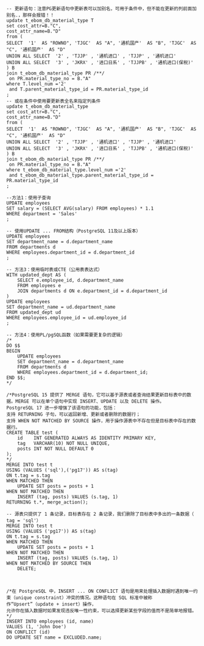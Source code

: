 ﻿```
-- 更新语句：注意PG更新语句中更新表可以加别名，可用于条件中，但不能在更新的列前面加别名.，那样会报错！！
update t_ebom_db_material_type T
set cost_attr=B."C",
cost_attr_name=B."D"
from (
SELECT  '1'  AS "ROWNO", 'TJGC'  AS "A", '通机国产'  AS "B", 'TJGC'  AS "C", '通机国产'  AS "D"
UNION ALL SELECT  '2' , 'TJJP' , '通机进口' , 'TJJP' , '通机进口' 
UNION ALL SELECT  '3' , 'JKRX' , '进口日系' , 'TJJPB' , '通机进口(保税)' 
) B
join t_ebom_db_material_type PR /**/
 on PR.material_type_no = B."A"
where T.level_num ='2' 
 and T.parent_material_type_id = PR.material_type_id
;
-- 或在条件中使用要更新表全名来指定列条件
update t_ebom_db_material_type
set cost_attr=B."C",
cost_attr_name=B."D"
from (
SELECT  '1'  AS "ROWNO", 'TJGC'  AS "A", '通机国产'  AS "B", 'TJGC'  AS "C", '通机国产'  AS "D"
UNION ALL SELECT  '2' , 'TJJP' , '通机进口' , 'TJJP' , '通机进口' 
UNION ALL SELECT  '3' , 'JKRX' , '进口日系' , 'TJJPB' , '通机进口(保税)' 
) B
join t_ebom_db_material_type PR /**/
 on PR.material_type_no = B."A"
where t_ebom_db_material_type.level_num ='2' 
 and t_ebom_db_material_type.parent_material_type_id = PR.material_type_id
;

--方法1：使用子查询
UPDATE employees
SET salary = (SELECT AVG(salary) FROM employees) * 1.1
WHERE department = 'Sales'
;

-- 使用UPDATE ... FROM结构（PostgreSQL 11及以上版本）
UPDATE employees
SET department_name = d.department_name
FROM departments d
WHERE employees.department_id = d.department_id
;

-- 方法3：使用临时表或CTE（公用表表达式）
WITH updated_dept AS (
    SELECT e.employee_id, d.department_name
    FROM employees e
    JOIN departments d ON e.department_id = d.department_id
)
UPDATE employees
SET department_name = ud.department_name
FROM updated_dept ud
WHERE employees.employee_id = ud.employee_id
;

-- 方法4：使用PL/pgSQL函数（如果需要更复杂的逻辑）
/*
DO $$
BEGIN
    UPDATE employees
    SET department_name = d.department_name
    FROM departments d
    WHERE employees.department_id = d.department_id;
END $$;
*/

/*﻿PostgreSQL 15 提供了 MERGE 语句，它可以基于源表或者查询结果更新目标表中的数据。MERGE 可以在单个语句中实现 INSERT、UPDATE 以及 DELETE 操作。
PostgreSQL 17 进一步增强了该语句的功能，包括：
支持 RETURNING 子句，可以返回新增、更新或者删除的数据行；
支持 WHEN NOT MATCHED BY SOURCE 操作，用于操作源表中不存在但是目标表中存在的数据行。
CREATE TABLE test (
    id    INT GENERATED ALWAYS AS IDENTITY PRIMARY KEY,
    tag   VARCHAR(10) NOT NULL UNIQUE,
    posts INT NOT NULL DEFAULT 0
);
*/
MERGE INTO test t
USING (VALUES ('sql'),('pg17')) AS s(tag)
ON t.tag = s.tag
WHEN MATCHED THEN
    UPDATE SET posts = posts + 1
WHEN NOT MATCHED THEN
    INSERT (tag, posts) VALUES (s.tag, 1)
RETURNING t.*, merge_action();

-- 源表只提供了 1 条记录，目标表存在 2 条记录，我们删除了目标表中多出的一条数据（ tag = 'sql'）
MERGE INTO test t
USING (VALUES ('pg17')) AS s(tag)
ON t.tag = s.tag
WHEN MATCHED THEN
    UPDATE SET posts = posts + 1
WHEN NOT MATCHED THEN
    INSERT (tag, posts) VALUES (s.tag, 1)
WHEN NOT MATCHED BY SOURCE THEN
    DELETE;



/*在 PostgreSQL 中，INSERT ... ON CONFLICT 语句是用来处理插入数据时遇到唯一约束（unique constraint）冲突的情况。这种语句在 SQL 标准中被称作“Upsert”（update + insert）操作，
允许你在插入数据时如果发现违反唯一性约束，可以选择更新某些字段的值而不是简单地报错。*/    
INSERT INTO employees (id, name)
VALUES (1, 'John Doe')
ON CONFLICT (id)
DO UPDATE SET name = EXCLUDED.name;

```



